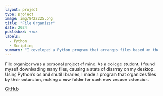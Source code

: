 ```yaml
---
layout: project
type: project
image: img/8422225.png
title: "File Organizer"
date: 2024
published: true
labels:
  - Python
  - Scripting
summary: "I developed a Python program that arranges files based on their file extension"
---
```


File organizer was a personal project of mine. As a college student, I found myself downloading many files, causing a state of disarray on my desktop. Using Python's os and shutil libraries, I made a program that organizes files by their extension, making a new folder for each new unseen extension.

[GitHub](https://github.com/jarrenseson/fileOrganizer.git)
